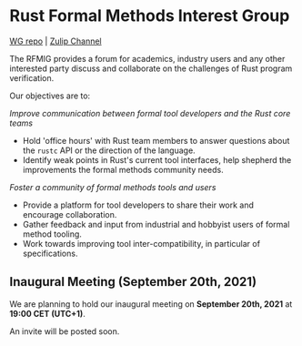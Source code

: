 # Rust Formal Methods Interest Group

[WG repo]() | [Zulip Channel]()

The RFMIG provides a forum for academics, industry users and any other interested party discuss and collaborate on the challenges of Rust program verification.

Our objectives are to:

*Improve communication between formal tool developers and the Rust core teams*
- Hold 'office hours' with Rust team members to answer questions about the `rustc` API or the direction of the language.
- Identify weak points in Rust's current tool interfaces, help shepherd the improvements the formal methods community needs.

*Foster a community of formal methods tools and users*
- Provide a platform for tool developers to share their work and encourage collaboration.
- Gather feedback and input from industrial and hobbyist users of formal method tooling.
- Work towards improving tool inter-compatibility, in particular of specifications.

## Inaugural Meeting (September 20th, 2021)

We are planning to hold our inaugural meeting on **September 20th, 2021** at **19:00 CET (UTC+1)**.

An invite will be posted soon.

